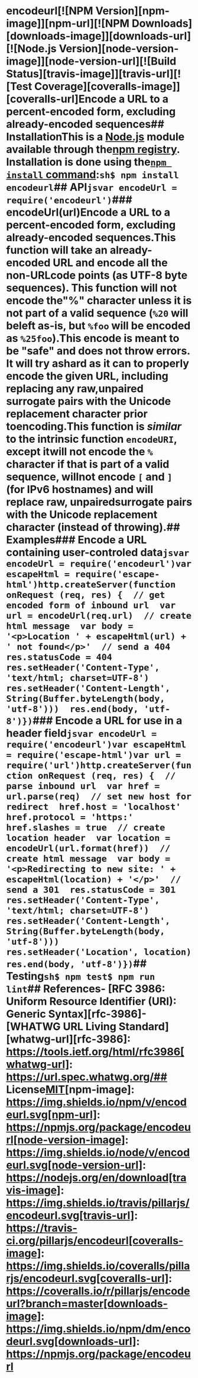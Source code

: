 # encodeurl[![NPM Version][npm-image]][npm-url][![NPM Downloads][downloads-image]][downloads-url][![Node.js Version][node-version-image]][node-version-url][![Build Status][travis-image]][travis-url][![Test Coverage][coveralls-image]][coveralls-url]Encode a URL to a percent-encoded form, excluding already-encoded sequences## InstallationThis is a [Node.js](https://nodejs.org/en/) module available through the[npm registry](https://www.npmjs.com/). Installation is done using the[`npm install` command](https://docs.npmjs.com/getting-started/installing-npm-packages-locally):```sh$ npm install encodeurl```## API```jsvar encodeUrl = require('encodeurl')```### encodeUrl(url)Encode a URL to a percent-encoded form, excluding already-encoded sequences.This function will take an already-encoded URL and encode all the non-URLcode points (as UTF-8 byte sequences). This function will not encode the"%" character unless it is not part of a valid sequence (`%20` will beleft as-is, but `%foo` will be encoded as `%25foo`).This encode is meant to be "safe" and does not throw errors. It will try ashard as it can to properly encode the given URL, including replacing any raw,unpaired surrogate pairs with the Unicode replacement character prior toencoding.This function is _similar_ to the intrinsic function `encodeURI`, except itwill not encode the `%` character if that is part of a valid sequence, willnot encode `[` and `]` (for IPv6 hostnames) and will replace raw, unpairedsurrogate pairs with the Unicode replacement character (instead of throwing).## Examples### Encode a URL containing user-controled data```jsvar encodeUrl = require('encodeurl')var escapeHtml = require('escape-html')http.createServer(function onRequest (req, res) {  // get encoded form of inbound url  var url = encodeUrl(req.url)  // create html message  var body = '<p>Location ' + escapeHtml(url) + ' not found</p>'  // send a 404  res.statusCode = 404  res.setHeader('Content-Type', 'text/html; charset=UTF-8')  res.setHeader('Content-Length', String(Buffer.byteLength(body, 'utf-8')))  res.end(body, 'utf-8')})```### Encode a URL for use in a header field```jsvar encodeUrl = require('encodeurl')var escapeHtml = require('escape-html')var url = require('url')http.createServer(function onRequest (req, res) {  // parse inbound url  var href = url.parse(req)  // set new host for redirect  href.host = 'localhost'  href.protocol = 'https:'  href.slashes = true  // create location header  var location = encodeUrl(url.format(href))  // create html message  var body = '<p>Redirecting to new site: ' + escapeHtml(location) + '</p>'  // send a 301  res.statusCode = 301  res.setHeader('Content-Type', 'text/html; charset=UTF-8')  res.setHeader('Content-Length', String(Buffer.byteLength(body, 'utf-8')))  res.setHeader('Location', location)  res.end(body, 'utf-8')})```## Testing```sh$ npm test$ npm run lint```## References- [RFC 3986: Uniform Resource Identifier (URI): Generic Syntax][rfc-3986]- [WHATWG URL Living Standard][whatwg-url][rfc-3986]: https://tools.ietf.org/html/rfc3986[whatwg-url]: https://url.spec.whatwg.org/## License[MIT](LICENSE)[npm-image]: https://img.shields.io/npm/v/encodeurl.svg[npm-url]: https://npmjs.org/package/encodeurl[node-version-image]: https://img.shields.io/node/v/encodeurl.svg[node-version-url]: https://nodejs.org/en/download[travis-image]: https://img.shields.io/travis/pillarjs/encodeurl.svg[travis-url]: https://travis-ci.org/pillarjs/encodeurl[coveralls-image]: https://img.shields.io/coveralls/pillarjs/encodeurl.svg[coveralls-url]: https://coveralls.io/r/pillarjs/encodeurl?branch=master[downloads-image]: https://img.shields.io/npm/dm/encodeurl.svg[downloads-url]: https://npmjs.org/package/encodeurl